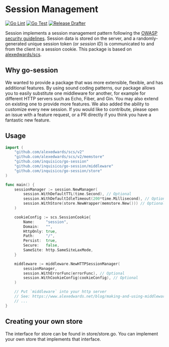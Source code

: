 # Session Management

[![Go Lint](https://github.com/inquisico/go-session/actions/workflows/golangci-lint-push.yaml/badge.svg)](https://github.com/inquisico/go-session/actions/workflows/golangci-lint-push.yaml) [![Go Test](https://github.com/inquisico/go-session/actions/workflows/go-test-push.yaml/badge.svg)](https://github.com/inquisico/go-session/actions/workflows/go-test-push.yaml) [![Release Drafter](https://github.com/inquisico/go-session/actions/workflows/release-drafter.yaml/badge.svg)](https://github.com/inquisico/go-session/actions/workflows/release-drafter.yaml)

Session implements a session management pattern following the [OWASP security guidelines](https://github.com/OWASP/CheatSheetSeries/blob/master/cheatsheets/Session_Management_Cheat_Sheet.md). Session data is stored on the server, and a randomly-generated unique session token (or *session ID*) is communicated to and from the client in a session cookie. This package is based on [alexedwards/scs]("https://github.com/alexedwards/scs").

## Why go-session

We wanted to provide a package that was more extensible, flexible, and has additional features. By using sound coding patterns, our package allows you to easily substitute one middleware for another, for example for different HTTP servers such as Echo, Fiber, and Gin. You may also extend on existing one to provide more features. We also added the ability to customize every new session. If you would like to contribute, please open an issue with a feature request, or a PR directly if you think you have a fantastic new feature.

## Usage

```go
import (
    "github.com/alexedwards/scs/v2"
    "github.com/alexedwards/scs/v2/memstore"
    "github.com/inquisico/go-session"
    "github.com/inquisico/go-session/middleware"
    "github.com/inquisico/go-session/store"
)

func main() {
    sessionManager := session.NewManager(
        session.WithDefaultTTL(time.Second), // Optional
        session.WithDefaultIdleTimeout(200*time.Millisecond), // Optional
        session.WithStore(store.NewWrapper(memstore.New())) // Optional (note: you will need to wrap the stores when using stores from github.com/alexedwards/scs)
    )

    cookieConfig := scs.SessionCookie{
        Name:     "session",
        Domain:   "",
        HttpOnly: true,
        Path:     "/",
        Persist:  true,
        Secure:   false,
        SameSite: http.SameSiteLaxMode,
    }

    middleware := middleware.NewHTTPSessionManager(
        sessionManager,
        session.WithErrorFunc(errorFunc), // Optional
        session.WithCookieConfig(cookieConfig), // Optional
    )

    // Put `middleware` into your http server
    // See: https://www.alexedwards.net/blog/making-and-using-middleware
    // ...
}
```

## Creating your own store

The interface for store can be found in store/store.go. You can implement your own store that implements that interface.

